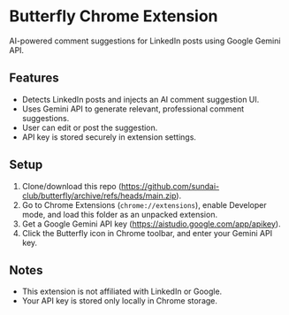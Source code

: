 # Butterfly Chrome Extension

AI-powered comment suggestions for LinkedIn posts using Google Gemini API.

## Features
- Detects LinkedIn posts and injects an AI comment suggestion UI.
- Uses Gemini API to generate relevant, professional comment suggestions.
- User can edit or post the suggestion.
- API key is stored securely in extension settings.

## Setup
1. Clone/download this repo (https://github.com/sundai-club/butterfly/archive/refs/heads/main.zip).
2. Go to Chrome Extensions (`chrome://extensions`), enable Developer mode, and load this folder as an unpacked extension.
3. Get a Google Gemini API key (https://aistudio.google.com/app/apikey).
4. Click the Butterfly icon in Chrome toolbar, and enter your Gemini API key.

## Notes
- This extension is not affiliated with LinkedIn or Google.
- Your API key is stored only locally in Chrome storage.